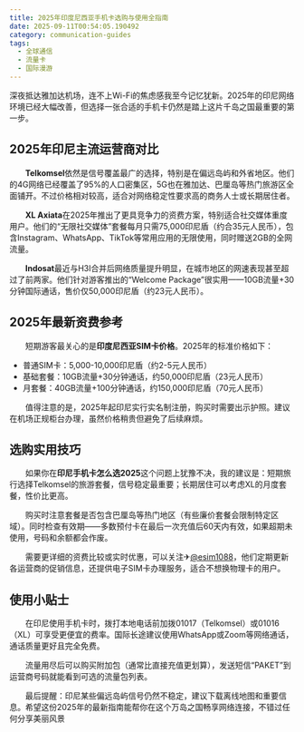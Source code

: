 ```yaml
---
title: 2025年印度尼西亚手机卡选购与使用全指南
date: 2025-09-11T00:54:05.190492
category: communication-guides
tags:
  - 全球通信
  - 流量卡
  - 国际漫游
---
```


深夜抵达雅加达机场，连不上Wi-Fi的焦虑感我至今记忆犹新。2025年的印尼网络环境已经大幅改善，但选择一张合适的手机卡仍然是踏上这片千岛之国最重要的第一步。

## 2025年印尼主流运营商对比

　　**Telkomsel**依然是信号覆盖最广的选择，特别是在偏远岛屿和外省地区。他们的4G网络已经覆盖了95%的人口密集区，5G也在雅加达、巴厘岛等热门旅游区全面铺开。不过价格相对较高，适合对网络稳定性要求高的商务人士或长期居住者。

　　**XL Axiata**在2025年推出了更具竞争力的资费方案，特别适合社交媒体重度用户。他们的“无限社交媒体”套餐每月只需75,000印尼盾（约合35元人民币），包含Instagram、WhatsApp、TikTok等常用应用的无限使用，同时赠送2GB的全网流量。

　　**Indosat**最近与H3I合并后网络质量提升明显，在城市地区的网速表现甚至超过了前两家。他们针对游客推出的“Welcome Package”很实用——10GB流量+30分钟国际通话，售价仅50,000印尼盾（约23元人民币）。

## 2025年最新资费参考

　　短期游客最关心的是**印度尼西亚SIM卡价格**。2025年的标准价格如下：
- 普通SIM卡：5,000-10,000印尼盾（约2-5元人民币）
- 基础套餐：10GB流量+30分钟通话，约50,000印尼盾（23元人民币）
- 月套餐：40GB流量+100分钟通话，约150,000印尼盾（70元人民币）

　　值得注意的是，2025年起印尼实行实名制注册，购买时需要出示护照。建议在机场正规柜台办理，虽然价格稍贵但避免了后续麻烦。

## 选购实用技巧

　　如果你在**印尼手机卡怎么选2025**这个问题上犹豫不决，我的建议是：短期旅行选择Telkomsel的旅游套餐，信号稳定最重要；长期居住可以考虑XL的月度套餐，性价比更高。

　　购买时注意套餐是否包含巴厘岛等热门地区（有些廉价套餐会限制特定区域）。同时检查有效期——多数预付卡在最后一次充值后60天内有效，如果超期未使用，号码和余额都会作废。

　　需要更详细的资费比较或实时优惠，可以关注✈[@esim1088](https://t.me/s/esim1088)，他们定期更新各运营商的促销信息，还提供电子SIM卡办理服务，适合不想换物理卡的用户。

## 使用小贴士

　　在印尼使用手机卡时，拨打本地电话前加拨01017（Telkomsel）或01016（XL）可享受更便宜的费率。国际长途建议使用WhatsApp或Zoom等网络通话，通话质量更好且完全免费。

　　流量用尽后可以购买附加包（通常比直接充值更划算），发送短信“PAKET”到运营商号码就能看到可选的流量包列表。

　　最后提醒：印尼某些偏远岛屿信号仍然不稳定，建议下载离线地图和重要信息。希望这份2025年的最新指南能帮你在这个万岛之国畅享网络连接，不错过任何分享美丽风景